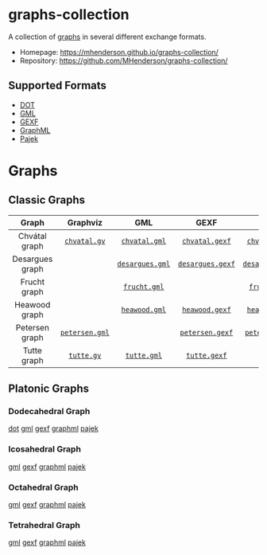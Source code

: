 # graphs-collection

A collection of [graphs](http://en.wikipedia.org/wiki/Graph_%28mathematics%29) in several different exchange formats.

* Homepage: https://mhenderson.github.io/graphs-collection/
* Repository: https://github.com/MHenderson/graphs-collection/

## Supported Formats

* [DOT](http://www.graphviz.org/doc/info/lang.html)
* [GML](http://graphml.graphdrawing.org/)
* [GEXF](http://www.fim.uni-passau.de/en/fim/faculty/chairs/theoretische-informatik/projects.html)
* [GraphML](http://gexf.net/format/)
* [Pajek](https://gephi.org/users/supported-graph-formats/pajek-net-format/)

# Graphs

## Classic Graphs

| Graph           | Graphviz                                            | GML                                                    | GEXF                                                     | GraphML                                                        | Pajek                                                  |
|:---------------:|:---------------------------------------------------:|:------------------------------------------------------:|:--------------------------------------------------------:|:--------------------------------------------------------------:|:------------------------------------------------------:| 
| Chvátal graph   | [`chvatal.gv`](src/Classic/Chvatal/chvatal.gv)      | [`chvatal.gml`](src/Classic/Chvatal/chvatal.gml)       | [`chvatal.gexf`](src/Classic/Chvatal/chvatal.gexf)       | [`chvatal.graphml`](src/Classic/Chvatal/chvatal.graphml)       | [`chvatal.net`](src/Classic/Chvatal/chvatal.net)       |
| Desargues graph |                                                     | [`desargues.gml`](src/Classic/Desargues/desargues.gml) | [`desargues.gexf`](src/Classic/Desargues/desargues.gexf) | [`desargues.graphml`](src/Classic/Desargues/desargues.graphml) | [`desargues.net`](src/Classic/Desargues/desargues.net) |
| Frucht graph    |                                                     | [`frucht.gml`](src/Classic/Frucht/frucht.gml)          |                                                          | [`frucht.graphml`](src/Classic/Frucht/frucht.graphml)          | [`frucht.net`](src/Classic/Frucht/frucht.net)          |
| Heawood graph   |                                                     | [`heawood.gml`](src/Classic/Heawood/heawood.gml)       | [`heawood.gexf`](src/Classic/Heawood/heawood.gexf)       | [`heawood.graphml`](src/Classic/Heawood/heawood.graphml)       | [`heawood.net`](src/Classic/Heawood/heawood.net)       |
| Petersen graph  | [`petersen.gml`](src/Classic/Petersen/petersen.gml) |                                                        | [`petersen.gexf`](src/Classic/Petersen/petersen.gexf)    | [`petersen.graphml`](src/Classic/Petersen/petersen.graphml)    | [`petersen.net`](src/Classic/Petersen/petersen.net)    |
| Tutte graph     | [`tutte.gv`](src/Classic/Tutte/tutte.gv)            | [`tutte.gml`](src/Classic/Tutte/tutte.gml)             | [`tutte.gexf`](src/Classic/Tutte/tutte.gexf)             |                                                                | [`tutte.net`](src/Classic/Tutte/tutte.net)             |


## Platonic Graphs

### Dodecahedral Graph

[dot](src/Platonic/Dodecahedral/dodecahedral.gv)
[gml](src/Platonic/Dodecahedral/dodecahedral.gml)
[gexf](src/Platonic/Dodecahedral/dodecahedral.gexf)
[graphml](src/Platonic/Dodecahedral/dodecahedral.graphml)
[pajek](src/Platonic/Dodecahedral/dodecahedral.net)

### Icosahedral Graph

[gml](src/Platonic/Icosahedral/icosahedral.gml)
[gexf](src/Platonic/Icosahedral/icosahedral.gexf)
[graphml](src/Platonic/Icosahedral/icosahedral.graphml)
[pajek](src/Platonic/Icosahedral/icosahedral.net)

### Octahedral Graph

[gml](src/Platonic/Octahedral/octahedral.gml)
[gexf](src/Platonic/Octahedral/octahedral.gexf)
[graphml](src/Platonic/Octahedral/octahedral.graphml)
[pajek](src/Platonic/Octahedral/octahedral.net)

### Tetrahedral Graph

[gml](src/Platonic/Tetrahedral/tetrahedral.gml)
[gexf](src/Platonic/Tetrahedral/tetrahedral.gexf)
[graphml](src/Platonic/Tetrahedral/tetrahedral.graphml)
[pajek](src/Platonic/Tetrahedral/tetrahedral.net)

